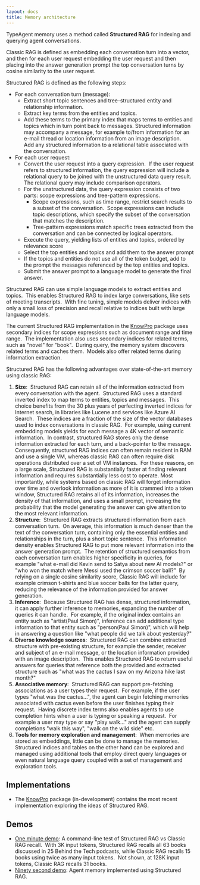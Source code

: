 ```yaml
---
layout: docs
title: Memory architecture
---
```


TypeAgent memory uses a method called **Structured RAG** for indexing and querying agent conversations.

Classic RAG is defined as embedding each conversation turn into a vector, and then for each user request embedding the user request and then placing into the answer generation prompt the top conversation turns by cosine similarity to the user request.

Structured RAG is defined as the following steps:

- For each conversation turn (message):
  - Extract short topic sentences and tree-structured entity and relationship information.
  - Extract key terms from the entities and topics.
  - Add these terms to the primary index that maps terms to entities and topics which in turn point back to messages. Structured information may accompany a message, for example to/from information for an e-mail thread or location information from an image description.  Add any structured information to a relational table associated with the conversation.
- For each user request:
  - Convert the user request into a query expression.  If the user request refers to structured information, the query expression will include a relational query to be joined with the unstructured data query result.  The relational query may include comparison operators.
  - For the unstructured data, the query expression consists of two parts: scope expressions and tree-pattern expressions.
    - Scope expressions, such as time range, restrict search results to a subset of the conversation.  Scope expressions can include topic descriptions, which specify the subset of the conversation that matches the description.
    - Tree-pattern expressions match specific trees extracted from the conversation and can be connected by logical operators.
  - Execute the query, yielding lists of entities and topics, ordered by relevance score
  - Select the top entities and topics and add them to the answer prompt
  - If the topics and entities do not use all of the token budget, add to the prompt the messages referenced by the top entities and topics.
  - Submit the answer prompt to a language model to generate the final answer.

Structured RAG can use simple language models to extract entities and topics.  This enables Structured RAG to index large conversations, like sets of meeting transcripts.  With fine tuning, simple models deliver indices with only a small loss of precision and recall relative to indices built with large language models.

The current Structured RAG implementation in the [KnowPro](../../ts/packages/knowPro/README.md) package uses secondary indices for scope expressions such as document range and time range.  The implementation also uses secondary indices for related terms, such as "novel" for "book".  During query, the memory system discovers related terms and caches them.  Models also offer related terms during information extraction.

Structured RAG has the following advantages over state-of-the-art memory using classic RAG:

1. **Size**:  Structured RAG can retain all of the information extracted from every conversation with the agent.  Structured RAG uses a standard inverted index to map terms to entities, topics and messages.  This choice benefits from the 30 plus years of perfecting inverted indices for Internet search, in libraries like Lucene and services like Azure AI Search.  These indices are a fraction of the size of the vector databases used to index conversations in classic RAG.  For example, using current embedding models yields for each message a 4K vector of semantic information.  In contrast, structured RAG stores only the dense information extracted for each turn, and a back-pointer to the message. Consequently, structured RAG indices can often remain resident in RAM and use a single VM, whereas classic RAG can often require disk operations distributed over a set of VM instances.  For these reasons, on a large scale, Structured RAG is substantially faster at finding relevant information and requires substantially less cost to operate. Most importantly, while systems based on classic RAG will forget information over time and overlook information as more of it is crammed into a token window, Structured RAG retains all of its information, increases the density of that information, and uses a small prompt, increasing the probability that the model generating the answer can give attention to the most relevant information.
2. **Structure**:  Structured RAG extracts structured information from each conversation turn.  On average, this information is much denser than the text of the conversation turn, containing only the essential entities and relationships in the turn, plus a short topic sentence.  This information density enables Structured RAG to put more relevant information into the answer generation prompt.  The retention of structured semantics from each conversation turn enables higher specificity in queries, for example "what e-mail did Kevin send to Satya about new AI models?" or "who won the match where Messi used the crimson soccer ball?"  By relying on a single cosine similarity score, Classic RAG will include for example crimson t-shirts and blue soccer balls for the latter query, reducing the relevance of the information provided for answer generation.
3. **Inference**:  Because Structured RAG has dense, structured information, it can apply further inference to memories, expanding the number of queries it can handle.  For example, if the original index contains an entity such as "artist(Paul Simon)", inference can add additional type information to that entity such as "person(Paul Simon)", which will help in answering a question like "what people did we talk about yesterday?"
4. **Diverse knowledge sources**:  Structured RAG can combine extracted structure with pre-existing structure, for example the sender, receiver and subject of an e-mail message, or the location information provided with an image description.  This enables Structured RAG to return useful answers for queries that reference both the provided and extracted structure such as "what was the cactus I saw on my Arizona hike last month?"
5. **Associative memory**:  Structured RAG can support pre-fetching associations as a user types their request.  For example, if the user types "what was the cactus...", the agent can begin fetching memories associated with cactus even before the user finishes typing their request.  Having discrete index terms also enables agents to use completion hints when a user is typing or speaking a request.  For example a user may type or say "play walk..." and the agent can supply completions "walk this way", "walk on the wild side" etc.
6. **Tools for memory exploration and management**:  When memories are stored as embeddings, little can be done to manage the memories.  Structured indices and tables on the other hand can be explored and managed using additional tools that employ direct query languages or even natural language query coupled with a set of management and exploration tools.

## Implementations

- The [KnowPro](../../ts/packages//knowPro/README.md) package (in-development) contains the most recent implementation exploring the ideas of Structured RAG.

## Demos

- [One minute demo](https://youtu.be/jTHOt4O7YuM): A command-line test of Structured RAG vs Classic RAG recall.  With 3K input tokens, Structured RAG recalls all 63 books discussed in 25 Behind the Tech podcasts, while Classic RAG recalls 15 books using twice as many input tokens.  Not shown, at 128K input tokens, Classic RAG recalls 31 books.
- [Ninety second demo](https://youtu.be/CWgrAEK123U): Agent memory implemented using Structured RAG.
